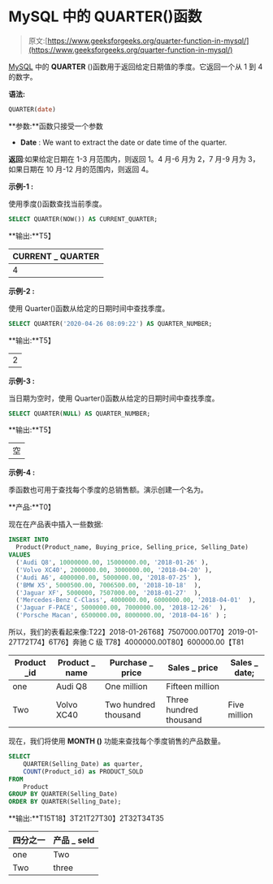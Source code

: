# MySQL 中的 QUARTER()函数

> 原文:[https://www.geeksforgeeks.org/quarter-function-in-mysql/](https://www.geeksforgeeks.org/quarter-function-in-mysql/)

[MySQL](https://www.geeksforgeeks.org/sql-tutorial/) 中的 **QUARTER** ()函数用于返回给定日期值的季度。它返回一个从 1 到 4 的数字。

**语法:**

```sql
QUARTER(date)
```

**参数:**函数只接受一个参数

*   **Date** : We want to extract the date or date time of the quarter.

**返回**:如果给定日期在 1-3 月范围内，则返回 1。4 月-6 月为 2，7 月-9 月为 3，如果日期在 10 月-12 月的范围内，则返回 4。

**示例-1 :**

使用季度()函数查找当前季度。

```sql
SELECT QUARTER(NOW()) AS CURRENT_QUARTER;
```

**输出:**T5】

| CURRENT _ QUARTER |
| --- |
| 4 |

**示例-2 :**

使用 Quarter()函数从给定的日期时间中查找季度。

```sql
SELECT QUARTER('2020-04-26 08:09:22') AS QUARTER_NUMBER;
```

**输出:**T5】

|  |
| --- |
| 2 |

**示例-3 :**

当日期为空时，使用 Quarter()函数从给定的日期时间中查找季度。

```sql
SELECT QUARTER(NULL) AS QUARTER_NUMBER;
```

**输出:**T5】

|  |
| --- |
| 空 |

**示例-4 :**

季函数也可用于查找每个季度的总销售额。演示创建一个名为。

**产品:**T0】

现在在产品表中插入一些数据:

```sql
INSERT INTO  
  Product(Product_name, Buying_price, Selling_price, Selling_Date)
VALUES
  ('Audi Q8', 10000000.00, 15000000.00, '2018-01-26' ),
  ('Volvo XC40', 2000000.00, 3000000.00, '2018-04-20' ),
  ('Audi A6', 4000000.00, 5000000.00, '2018-07-25' ),
  ('BMW X5', 5000500.00, 7006500.00, '2018-10-18'  ),
  ('Jaguar XF', 5000000, 7507000.00, '2018-01-27'  ),
  ('Mercedes-Benz C-Class', 4000000.00, 6000000.00, '2018-04-01'  ),
  ('Jaguar F-PACE', 5000000.00, 7000000.00, '2018-12-26'  ),
  ('Porsche Macan', 6500000.00, 8000000.00, '2018-04-16' ) ;
```

所以，我们的表看起来像:T22】2018-01-26T68】7507000.00T70】2019-01-27T72T74】6T76】奔驰 C 级 T78】4000000.00T80】600000.00【T81

| Product _id | Product _ name | Purchase _ price | Sales _ price | Sales _ date; |
| --- | --- | --- | --- | --- |
| one | Audi Q8 | One million | Fifteen million |
| Two | Volvo XC40 | Two hundred thousand | Three hundred thousand | Five million |

现在，我们将使用 **MONTH ()** 功能来查找每个季度销售的产品数量。

```sql
SELECT 
    QUARTER(Selling_Date) as quarter, 
    COUNT(Product_id) as PRODUCT_SOLD 
FROM 
    Product   
GROUP BY QUARTER(Selling_Date)       
ORDER BY QUARTER(Selling_Date);
```

**输出:**T15T18】3T21T27T30】2T32T34T35

| 四分之一 | 产品 _ seld |
| --- | --- |
| one | Two |
| Two | three | one | four |